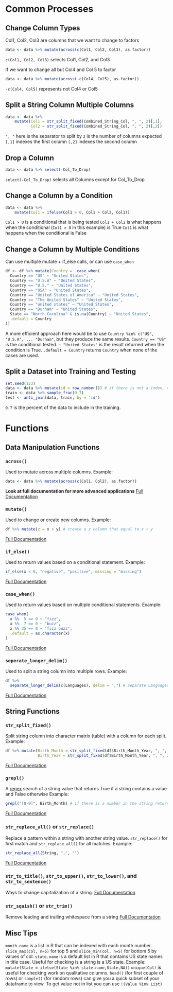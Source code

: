 # Common Processes 
## Change Column Types
Col1, Col2, Col3 are columns that we want to change to factors
```r
data <- data %>% mutate(across(c(Col1, Col2, Col3), as.factor))
```
`c(Col1, Col2, Col3)` selects Col1, Col2, and Col3

If we want to change all but Col4 and Col 5 to factor
```r
data <- data %>% mutate(across(-c(Col4, Col5), as.factor))
```
`-c(Col4, Col5)` represents not Col4 or Col5

## Split a String Column Multiple Columns
```r
data <- data %>% 
	mutate(Col1 = str_split_fixed(Combined_String_Col, ", ", 2)[,1],
		   Col2 = str_split_fixed(Combined_String_Col, ", ", 2)[,2])
```
`", "` here is the separator to split by
`2` is the number of columns expected
`[,1]` indexes the first column
`[,2]` indexes the second column

## Drop a Column
```r
data <- data %>% select(-Col_To_Drop)
```
`select(-Col_To_Drop)` selects all Columns except for Col_To_Drop

## Change a Column by a Condition
```r
data <- data %>%
	mutate(Col1 = ifelse(Col1 > 0, Col1 + Col2, Col1))
```
`Col1 > 0` is a conditional that is being tested
`Col1 + Col2` is what happens when the conditional (`Col1 > 0` in this example) is True
`Col1` is what happens when the conditional is False

## Change a Column by Multiple Conditions
Can use multiple mutate + if_else calls, or can use `case_when`
```r
df <- df %>% mutate(Country =  case_when(
  Country == "US" ~ "United States",
  Country == "U.S.A" ~ "United States",
  Country == "U.S." ~ "United States",
  Country == "USA" ~ "United States",
  Country == "United States of America" ~ "United States",
  Country == "The United States" ~ "United States",
  Country == "united states" ~ "United States",
  Country == "Durham" ~ "United States",
  State == "North Carolina" & is.na(Country) ~ "United States",
  .default = Country 
))
```
A more efficient approach here would be to use `Country %in% c("US", "U.S.A", ... "Durham"`, but they produce the same results.
`Country == "US"` is the conditional tested.
`~ "United States"` is the result returned when the condition is True.
`.default = Country` returns `Country` when none of the cases are used.

## Split a Dataset into Training and Testing
```r
set.seed(123) 
data <- data %>% mutate(id = row_number()) # if there is not a index, create one
train <- data %>% sample_frac(0.7) 
test <- anti_join(data, train, by = 'id')
```
`0.7` is the percent of the data to include in the training.

# Functions

## Data Manipulation Functions
### `across()`
Used to mutate across multiple columns.
Example:
```r
data <- data %>% mutate(across(c(Col1, Col2), as.factor))
```
**Look at full documentation for more advanced applications**
[Full Documentation](https://dplyr.tidyverse.org/reference/across.html)

### `mutate()`
Used to change or create new columns.
Example:
```r
df %>% mutate(z = x + y) # create a z column that equal to x + y
```
[Full Documentation](https://dplyr.tidyverse.org/reference/mutate.html)

### `if_else()`
Used to return values based on a conditional statement.
Example:
```r
if_else(x < 0, "negative", "positive", missing = "missing")
```
[Full Documentation](https://dplyr.tidyverse.org/reference/if_else.html)

### `case_when()`
Used to return values based on multiple conditional statements.
Example:
```r
case_when(
  x %%  5 == 0 ~ "fizz",
  x %%  7 == 0 ~ "buzz",
  x %% 35 == 0 ~ "fizz buzz",
  .default = as.character(x)
)
```
[Full Documentation](https://dplyr.tidyverse.org/reference/case_when.html?q=case_#null)

### `seperate_longer_delim()`
Used to split a string column into multiple rows.
Example:
```r
df %>% 
  separate_longer_delim(c(Languages), delim = ",") # Separate Languages column by "," separator
```
[Full Documentation](https://tidyr.tidyverse.org/reference/separate_longer_delim.html)
## String Functions
### `str_split_fixed()`
Split string column into character matrix (table) with a column for each split.
Example:
```r
df %>% mutate(Birth_Month = str_split_fixed(df$Birth_Month_Year, ", ", 2)[,1],
              Birth_Year = str_split_fixed(df$Birth_Month_Year, ", ", 2)[,2])
```
[Full Documentation](https://www.rdocumentation.org/packages/stringr/versions/0.6.1/topics/str_split_fixed)

### `grepl()`
A [regex](https://cheatography.com/davechild/cheat-sheets/regular-expressions/) search of a string value that returns True if a string contains a value and False otherwise
Example:
```r
grepl("[0-9]", Birth_Month) # if there is a number in the string return True

```
[Full Documentation](https://www.rdocumentation.org/packages/base/versions/3.6.2/topics/grep)

### `str_replace_all()` or `str_replace()`
Replace a pattern within a string with another string value. `str_replace()` for first match and `str_replace_all()` for all matches. 
Example:
```r
str_replace_all(String, ",", "")
```
[Full Documentation](https://stringr.tidyverse.org/reference/str_replace.html)

### `str_to_title()`, `str_to_upper()`, `str_to_lower()`, and `str_to_sentence()`
Ways to change capitalization of a string.
[Full Documentation](https://stringr.tidyverse.org/reference/case.html?q=str_to_#ref-usage)

### `str_squish()` or `str_trim()`
Remove leading and trailing whitespace from a string
[Full Documentation](https://stringr.tidyverse.org/reference/str_trim.html)

## Misc Tips
`month.name` is a list in R that can be indexed with each month number. 
`slice_max(col, n=5)` for top 5 and `slice_min(col, n=5)` for bottom 5 by values of col.
`state.name` is a default list in R that contains US state names in title case. Useful for checking is a string is a US state. 
	Example: `mutate(State = ifelse(State %in% state.name,State,NA))`
`unique(Col)` is useful for checking work on qualitative columns.
`head()` (for first couple of rows) or `sample()` (for random rows) can give you a quick subset of your dataframe to view.
To get value not in list you can use `!(Value %in% List)` 
